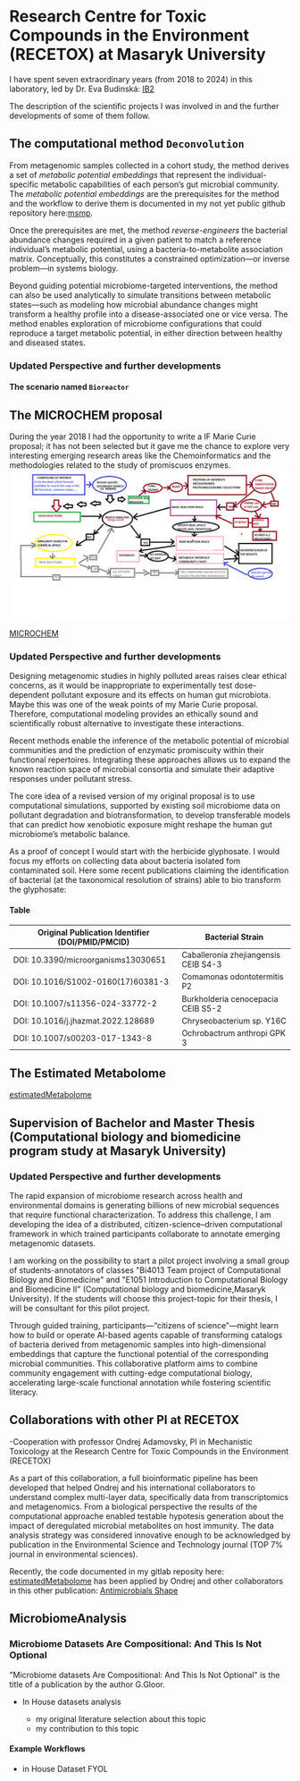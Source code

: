 # Research Centre for Toxic Compounds in the Environment (RECETOX) at Masaryk University

I have spent seven extraordinary years (from 2018 to 2024) in this laboratory, led by Dr. Eva Budinská: [IB2](https://bioinfo-recetox.github.io/people/)

The description of the scientific projects I was involved in and the further developments of some of them follow.

## The computational method `Deconvolution`

From metagenomic samples collected in a cohort study, the method derives a set of *metabolic potential embeddings* that represent the individual-specific metabolic capabilities of each person’s gut microbial community. The *metabolic potential embeddings* are the prerequisites for the method and the workflow to derive them is documented in my not yet public github repository here:[msmp](https://github.com/persicomaria/deconvolve_msmp/).

Once the prerequisites are met, the method *reverse-engineers* the bacterial abundance changes required in a given patient to match a reference individual’s metabolic potential, using a bacteria-to-metabolite association matrix. Conceptually, this constitutes a constrained optimization—or inverse problem—in systems biology.

Beyond guiding potential microbiome-targeted interventions, the method can also be used analytically to simulate transitions between metabolic states—such as modeling how microbial abundance changes might transform a healthy profile into a disease-associated one or vice versa. The method enables exploration of microbiome configurations that could reproduce a target metabolic potential, in either direction between healthy and diseased states.


### Updated Perspective and further developments

#### The scenario named `Bioreactor`


## The MICROCHEM proposal

During the year 2018 I had the opportunity to write a IF Marie Curie proposal; it has not been selected but it gave me the chance to explore very interesting emerging research areas like the Chemoinformatics and the methodologies related to the study of promiscuos enzymes. 
![MicrochemWF](mcwf.png)

[MICROCHEM](https://gitlab.ics.muni.cz/241325/MICROCHEM/)

### Updated Perspective and further developments
Designing metagenomic studies in highly polluted areas raises clear ethical concerns, as it would be inappropriate to experimentally test dose-dependent pollutant exposure and its effects on human gut microbiota. Maybe this was one of the weak points of my Marie Curie proposal. Therefore, computational modeling provides an ethically sound and scientifically robust alternative to investigate these interactions.

Recent methods enable the inference of the metabolic potential of microbial communities and the prediction of enzymatic promiscuity within their functional repertoires. Integrating these approaches allows us to expand the known reaction space of microbial consortia and simulate their adaptive responses under pollutant stress.

The core idea of a revised version of my original proposal is to use computational simulations, supported by existing soil microbiome data on pollutant degradation and biotransformation, to develop transferable models that can predict how xenobiotic exposure might reshape the human gut microbiome’s metabolic balance.

As a proof of concept I would start with the herbicide glyphosate. I would focus my efforts on collecting data about bacteria isolated fom contaminated soil. Here some recent publications claiming the identification of bacterial (at the taxonomical resolution of strains) able to bio transform the glyphosate:

#### Table

| Original Publication Identifier (DOI/PMID/PMCID)  |  Bacterial Strain |
| ---- | ------ |
| DOI: 10.3390/microorganisms13030651    | Caballeronia zhejiangensis CEIB S4-3    |
|DOI: 10.1016/S1002-0160(17)60381-3   | Comamonas odontotermitis P2  |
| DOI: 10.1007/s11356-024-33772-2    |  Burkholderia cenocepacia CEIB S5-2   |
| DOI: 10.1016/j.jhazmat.2022.128689   | Chryseobacterium sp. Y16C    |
| DOI: 10.1007/s00203-017-1343-8   | Ochrobactrum anthropi GPK 3|


## The Estimated Metabolome

[estimatedMetabolome](https://gitlab.ics.muni.cz/241325/estimatedMETABOLOME)



## Supervision of Bachelor and Master Thesis (Computational biology and biomedicine program study at Masaryk University)

### Updated Perspective and further developments
The rapid expansion of microbiome research across health and environmental domains is generating billions of new microbial sequences that require functional characterization. To address this challenge, I am developing the idea of a distributed, citizen-science–driven computational framework in which trained participants collaborate to annotate emerging metagenomic datasets.

I am working on the possibility to start a pilot project involving a small group of students-annotators of classes "Bi4013 Team project of Computational Biology and Biomedicine" and "E1051 Introduction to Computational Biology and Biomedicine II" (Computational biology and biomedicine,Masaryk University). If the students will choose this project-topic for their thesis, I will be consultant for this pilot project.

Through guided training, participants—“citizens of science”—might learn how to build or operate AI-based agents capable of transforming catalogs of bacteria derived from metagenomic samples into high-dimensional embeddings that capture the functional potential of the corresponding microbial communities. This collaborative platform aims to combine community engagement with cutting-edge computational biology, accelerating large-scale functional annotation while fostering scientific literacy.


## Collaborations with other PI at RECETOX

-Cooperation with professor Ondrej Adamovsky, PI in Mechanistic Toxicology at the Research Centre for Toxic Compounds in the Environment (RECETOX)

As a part of this collaboration, a full bioinformatic pipeline has been developed that helped Ondrej and his international collaborators to understand complex multi-layer data, specifically data from transcriptomics and metagenomics. From a biological perspective the results of the computational approache enabled testable hypotesis generation about the impact of
deregulated microbial metabolites on host immunity.
The data analysis strategy was considered innovative enough to be acknowledged by publication in the Environmental Science and Technology journal (TOP 7% journal in environmental sciences).


Recently, the code documented in my gitlab reposity here: [estimatedMetabolome](https://gitlab.ics.muni.cz/241325/)
has been applied by Ondrej and other collaborators in this other publication: [Antimicrobials Shape](https://pubs.acs.org/doi/10.1021/acs.est.5c04159)



## MicrobiomeAnalysis

### Microbiome Datasets Are Compositional: And This Is Not Optional

"Microbiome datasets Are Compositional: And This Is Not Optional" is the title of a publication by the author G.Gloor.

- In House datasets analysis

  - my original literature selection about this topic
  - my contribution to this topic


#### Example Workflows

- in House Dataset FYOL
